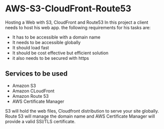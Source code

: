 # AWS-S3-CloudFront-Route53
Hosting a Web with S3, CloudFront and Route53
In this project a client needs to host his web app. the following requirements for his tasks are:
- It has to be accessible with a domain name
- It needs to be accessible globally
- It should load fast
- It should be cost effective but efficient solution
- it also needs to be secured with https

## Services to be used
- Amazon S3
- Amazon CLoudFront
- Amazon Route 53
- AWS Certificate Manager

S3 will hold the web files, Cloudfront distribution to serve your site globally. Route 53 will manage the domain name and AWS Certificate Manager will provide a valid SSl/TLS certificate.

